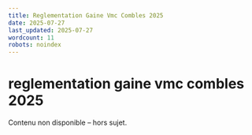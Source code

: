 ```yaml
---
title: Reglementation Gaine Vmc Combles 2025
date: 2025-07-27
last_updated: 2025-07-27
wordcount: 11
robots: noindex
---
```


# reglementation gaine vmc combles 2025

Contenu non disponible – hors sujet.